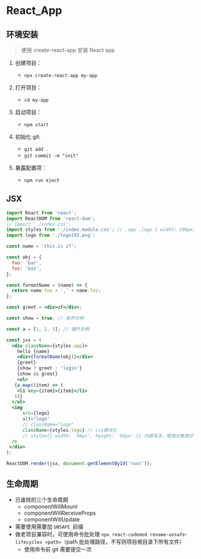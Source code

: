 # React_App

## 环境安装

> 使用 create-react-app 安装 React app

1. 创建项⽬：

    - `npx create-react-app my-app`

2. 打开项⽬：

    - `cd my-app`

3. 启动项⽬：

    - `npm start`

4. 初始化 git:

    - `git add .`
    - `git commit -m "init"`

5. 暴露配置项：

    - `npm run eject`

## JSX

```jsx
import React from 'react';
import ReactDOM from 'react-dom';
// import './index.css';
import styles from './index.module.css'; // .app .logo { width: 100px; }  (css模块化)
import logo from './logo192.png';

const name = 'this.is zf';

const obj = {
  foo: 'bar',
  foz: 'baz',
};

const formatName = (name) => {
  return name.foo + ',' + name.foz;
};

const greet = <div>zf</div>;

const show = true; // 条件示例

const a = [1, 2, 3]; // 循环示例

const jsx = (
  <div className={styles.app}>
    hello {name}
    <div>{formatName(obj)}</div>
    {greet}
    {show ? greet : 'login'}
    {show && greet}
    <ul>
   {a.map((item) => (
    <li key={item}>{item}</li>
   ))}
  </ul>
  <img
      src={logo}
      alt="logo"
      // className="logo"
      className={styles.logo} // css模块化
      // style={{ width: '50px', height: '50px' }} 内联写法，使用对象表示
  />
 </div>
);

ReactDOM.render(jsx, document.getElementById('root'));
```

## 生命周期

- 已废除的三个生命周期
  - componentWillMount
  - componentWillReceiveProps
  - componentWillUpdate
- 需要使用需要加 `UNSAFE_`前缀
- 做老项目兼容时，可使用命令批处理 `npx react-codemod rename-unsafe-lifecycles <path>`（path 批处理路径，不写则项目根目录下所有文件）
  - 使用命令前 git 需要提交一次
